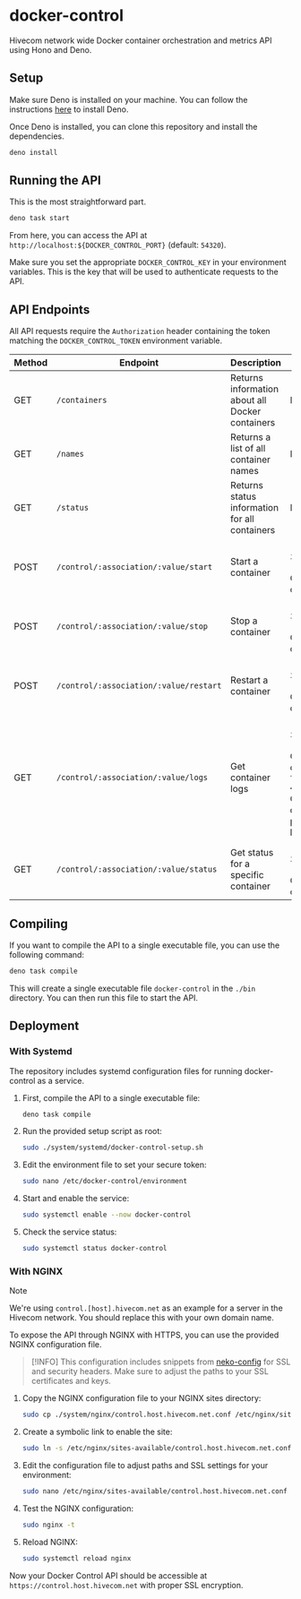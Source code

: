 # docker-control

Hivecom network wide Docker container orchestration and metrics API using Hono and Deno.

## Setup

Make sure Deno is installed on your machine. You can follow the instructions [here](https://deno.land/manual/getting_started/installation) to install Deno.

Once Deno is installed, you can clone this repository and install the dependencies.

```bash
deno install
```

## Running the API

This is the most straightforward part.

```bash
deno task start
```

From here, you can access the API at `http://localhost:${DOCKER_CONTROL_PORT}` (default: `54320`).

Make sure you set the appropriate `DOCKER_CONTROL_KEY` in your environment variables. This is the key that will be used to authenticate requests to the API.

## API Endpoints

All API requests require the `Authorization` header containing the token matching the `DOCKER_CONTROL_TOKEN` environment variable.

| Method | Endpoint | Description | Parameters |
|--------|----------|-------------|------------|
| GET | `/containers` | Returns information about all Docker containers | None |
| GET | `/names` | Returns a list of all container names | None |
| GET | `/status` | Returns status information for all containers | None |
| POST | `/control/:association/:value/start` | Start a container | `:association`: `id` or `name`  `:value`: Container ID or name |
| POST | `/control/:association/:value/stop` | Stop a container | `:association`: `id` or `name`  `:value`: Container ID or name |
| POST | `/control/:association/:value/restart` | Restart a container | `:association`: `id` or `name`  `:value`: Container ID or name |
| GET | `/control/:association/:value/logs` | Get container logs | `:association`: `id` or `name`  `:value`: Container ID or name  `?tail=<number>`: Optional query parameter to limit log lines |
| GET | `/control/:association/:value/status` | Get status for a specific container | `:association`: `id` or `name`  `:value`: Container ID or name |

## Compiling

If you want to compile the API to a single executable file, you can use the following command:

```bash
deno task compile
```

This will create a single executable file `docker-control` in the `./bin` directory. You can then run this file to start the API.

## Deployment

### With Systemd

The repository includes systemd configuration files for running docker-control as a service.

1. First, compile the API to a single executable file:

    ```bash
    deno task compile
    ```

2. Run the provided setup script as root:

    ```bash
    sudo ./system/systemd/docker-control-setup.sh
    ```

3. Edit the environment file to set your secure token:

    ```bash
    sudo nano /etc/docker-control/environment
    ```

4. Start and enable the service:

    ```bash
    sudo systemctl enable --now docker-control
    ```

5. Check the service status:

    ```bash
    sudo systemctl status docker-control
    ```

### With NGINX

>[!NOTE]
> We're using `control.[host].hivecom.net` as an example for a server in the Hivecom network. You should replace this with your own domain name.

To expose the API through NGINX with HTTPS, you can use the provided NGINX configuration file.

>[!INFO]
> This configuration includes snippets from [neko-config](https://github.com/catlinman/neko-config/tree/master/nginx) for SSL and security headers. Make sure to adjust the paths to your SSL certificates and keys.

1. Copy the NGINX configuration file to your NGINX sites directory:

    ```bash
    sudo cp ./system/nginx/control.host.hivecom.net.conf /etc/nginx/sites-available/
    ```

2. Create a symbolic link to enable the site:

    ```bash
    sudo ln -s /etc/nginx/sites-available/control.host.hivecom.net.conf /etc/nginx/sites-enabled/
    ```

3. Edit the configuration file to adjust paths and SSL settings for your environment:

    ```bash
    sudo nano /etc/nginx/sites-available/control.host.hivecom.net.conf
    ```

4. Test the NGINX configuration:

    ```bash
    sudo nginx -t
    ```

5. Reload NGINX:

    ```bash
    sudo systemctl reload nginx
    ```

Now your Docker Control API should be accessible at `https://control.host.hivecom.net` with proper SSL encryption.

